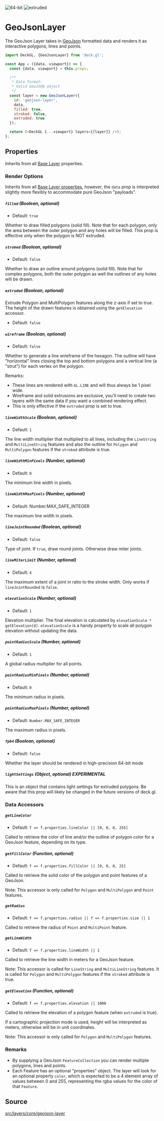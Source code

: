 <!-- INJECT:"GeoJsonLayerDemo" -->

<p class="badges">
  <img src="https://img.shields.io/badge/64--bit-support-blue.svg?style=flat-square" alt="64-bit" />
  <img src="https://img.shields.io/badge/extruded-yes-blue.svg?style=flat-square" alt="extruded" />
</p>

# GeoJsonLayer

The GeoJson Layer takes in [GeoJson](http://geojson.org) formatted data and
renders it as interactive polygons, lines and points.

```js
import DeckGL, {GeoJsonLayer} from 'deck.gl';

const App = ({data, viewport}) => {
  const {data, viewport} = this.props;

  /**
   * Data format:
   * Valid GeoJSON object
   */
  const layer = new GeoJsonLayer({
    id: 'geojson-layer',
    data,
    filled: true,
    stroked: false,
    extruded: true
  });

  return (<DeckGL {...viewport} layers={[layer]} />);
};
```

## Properties

Inherits from all [Base Layer](/docs/api-reference/base-layer.md) properties.

### Render Options

Inherits from all [Base Layer properties](/docs/api-reference/base-layer.md),
however, the `data` prop is interpreted slightly more flexibly to accommodate
pure GeoJson "payloads".

##### `filled` (Boolean, optional)

- Default: `true`

Whether to draw filled polygons (solid fill). Note that for each polygon,
only the area between the outer polygon and any holes will be filled. This
prop is effective only when the polygon is NOT extruded.

##### `stroked` (Boolean, optional)

- Default: `false`

Whether to draw an outline around polygons (solid fill). Note that
for complex polygons, both the outer polygon as well the outlines of
any holes will be drawn.

##### `extruded` (Boolean, optional)

Extrude Polygon and MultiPolygon features along the z-axis if set to
true. The height of the drawn features is obtained using the `getElevation` accessor.

- Default: `false`

##### `wireframe` (Boolean, optional)

- Default: `false`

Whether to generate a line wireframe of the hexagon. The outline will have
"horizontal" lines closing the top and bottom polygons and a vertical line
(a "strut") for each vertex on the polygon.

Remarks:
* These lines are rendered with `GL.LINE` and will thus always be 1 pixel wide.
* Wireframe and solid extrusions are exclusive, you'll need to create two layers
  with the same data if you want a combined rendering effect.
* This is only effective if the `extruded` prop is set to true.

##### `lineWidthScale` (Boolean, optional)

- Default: `1`

The line width multiplier that multiplied to all lines, including the `LineString`
and `MultiLineString` features and also the outline for `Polygon` and `MultiPolygon`
features if the `stroked` attribute is true.

##### `lineWidthMinPixels` (Number, optional)

- Default: `0`

The minimum line width in pixels.

##### `lineWidthMaxPixels` (Number, optional)

- Default: Number.MAX_SAFE_INTEGER

The maximum line width in pixels.

##### `lineJointRounded` (Boolean, optional)

- Default: `false`

Type of joint. If `true`, draw round joints. Otherwise draw miter joints.

##### `lineMiterLimit` (Number, optional)

- Default: `4`

The maximum extent of a joint in ratio to the stroke width.
Only works if `lineJointRounded` is `false`.

##### `elevationScale` (Number, optional)

- Default: `1`

Elevation multiplier. The final elevation is calculated by
  `elevationScale * getElevation(d)`. `elevationScale` is a handy property to scale
all polygon elevation without updating the data.

##### `pointRadiusScale` (Number, optional)

- Default: `1`

A global radius multiplier for all points.

##### `pointRadiusMinPixels` (Number, optional)

- Default: `0`

The minimum radius in pixels.

##### `pointRadiusMaxPixels` (Number, optional)

- Default: `Number.MAX_SAFE_INTEGER`

The maximum radius in pixels.

##### `fp64` (Boolean, optional)

- Default: `false`

Whether the layer should be rendered in high-precision 64-bit mode

##### `lightSettings` (Object, optional) **EXPERIMENTAL**

This is an object that contains light settings for extruded polygons.
Be aware that this prop will likely be changed in the future versions of
deck.gl.

### Data Accessors

##### `getLineColor`

- Default: `f => f.properties.lineColor || [0, 0, 0, 255]`

Called to retrieve the color of line and/or the outline of polygon color for a GeoJson feature, depending
on its type.

##### `getFillColor` (Function, optional)

- Default: `f => f.properties.fillColor || [0, 0, 0, 25]`

Called to retrieve the solid color of the polygon and point features of a GeoJson.

Note: This accessor is only called for `Polygon` and `MultiPolygon` and `Point` features.

##### `getRadius`

- Default: `f => f.properties.radius || f => f.properties.size || 1`

Called to retrieve the radius of `Point` and `MultiPoint` feature.

##### `getLineWidth`

- Default: `f => f.properties.lineWidth || 1`

Called to retrieve the line width in meters for a GeoJson feature.

Note: This accessor is called for `LineString` and `MultiLineString`
features. It is called for `Polygon` and `MultiPolygon` features if the
`stroked` attribute is true.

##### `getElevation` (Function, optional)

- Default: `f => f.properties.elevation || 1000`

Called to retrieve the elevation of a polygon feature (when `extruded` is true).

If a cartographic projection mode is used, height will be interpreted as meters,
otherwise will be in unit coordinates.

Note: This accessor is only called for `Polygon` and `MultiPolygon` features.

### Remarks

* By supplying a GeoJson `FeatureCollection` you can render multiple polygons,
  lines and points.
* Each Feature has an optional "properties" object. The layer will look
  for an optional property `color`, which is expected to be a 4 element
  array of values between 0 and 255, representing the rgba values for
  the color of that `Feature`.

## Source
[src/layers/core/geojson-layer](https://github.com/uber/deck.gl/tree/4.1-release/src/layers/core/geojson-layer)

